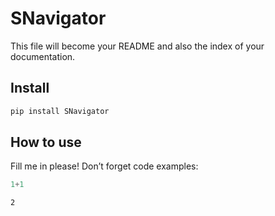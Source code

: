 SNavigator
================

<!-- WARNING: THIS FILE WAS AUTOGENERATED! DO NOT EDIT! -->

This file will become your README and also the index of your
documentation.

## Install

``` sh
pip install SNavigator
```

## How to use

Fill me in please! Don’t forget code examples:

``` python
1+1
```

    2
